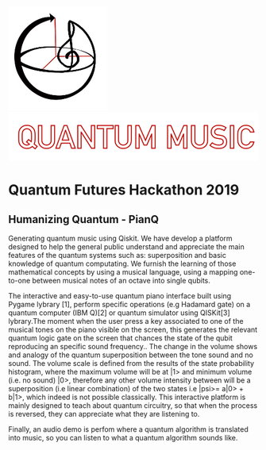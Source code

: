 ![Image of Logo](logo.png) ![Image of Logo](qmusic.png)
# Quantum Futures Hackathon 2019
## Humanizing Quantum - PianQ

Generating quantum music using Qiskit. 
We have develop a platform designed to help the general public understand and appreciate the main features of the quantum systems such as: superposition and basic knowledge of quantum computating. We furnish the learning of those mathematical concepts by using a musical language, using a mapping one-to-one between musical notes of an octave into single qubits.

The interactive and easy-to-use quantum piano interface built using Pygame lybrary [1], perform specific operations (e.g Hadamard gate) on a quantum computer (IBM Q)[2] or quantum simulator using QISKit[3] lybrary.The moment when the user press a key associated to one of the musical tones on the piano visible on the screen, this generates the relevant quantum logic gate on the screen that chances the state of the qubit reproducing an specific sound frequency..
The change in the volume shows and analogy of the quantum superposition between the tone sound and no sound. The volume scale  is defined from the results of the state probability histogram, where the maximum volume will be at |1> and minimum volume (i.e. no sound) |0>, therefore any other volume intensity between will be a superposition (i.e linear combination) of the two states i.e |psi>= a|0> + b|1>, which indeed is not possible classically. 
This interactive platform is mainly designed to teach about quantum circuitry, so that when the process is reversed, they can appreciate what they are listening to. 

Finally, an audio demo is perfom where a quantum algorithm is translated into music, so you can listen to what a quantum algorithm sounds like.
